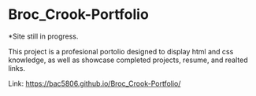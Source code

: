 # Broc_Crook-Portfolio

*Site still in progress. 

This project is a profesional portolio designed to display html and css knowledge, 
as well as showcase completed projects, resume, and realted links. 

Link: https://bac5806.github.io/Broc_Crook-Portfolio/
